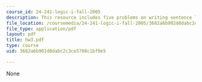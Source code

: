 ```yaml
---
course_id: 24-241-logic-i-fall-2005
description: This resource includes five problems on writing sentence logical equivalent.
file_location: /coursemedia/24-241-logic-i-fall-2005/3682a6b902d0dabc2c3ce5708c1bf0e5_hw3.pdf
file_type: application/pdf
layout: pdf
title: hw3.pdf
type: course
uid: 3682a6b902d0dabc2c3ce5708c1bf0e5

---
```

None